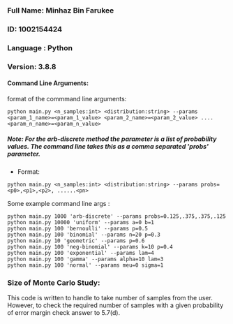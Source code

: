 ### Full Name: Minhaz Bin Farukee
### ID: 1002154424
### Language : Python
### Version: 3.8.8
#### Command Line Arguments:
format of the commmand line arguments:
```
python main.py <n_samples:int> <distribution:string> --params <param_1_name>=<param_1_value> <param_2_name>=<param_2_value> ....<param_n_name>=<param_n_value>  
```

##### Note: For the arb-discrete method the parameter is a list of probability values. The command line takes this as a comma separated 'probs' parameter.
- Format:
```
python main.py <n_samples:int> <distribution:string> --params probs=<p0>,<p1>,<p2>, ......<pn>
```

Some example command line args :
```
python main.py 1000 'arb-discrete' --params probs=0.125,.375,.375,.125
python main.py 10000 'uniform' --params a=0 b=1
python main.py 100 'bernoulli' --params p=0.5
python main.py 100 'binomial' --params n=20 p=0.3
python main.py 10 'geometric' --params p=0.6
python main.py 100 'neg-binomial' --params k=10 p=0.4
python main.py 100 'exponential' --params lam=4
python main.py 100 'gamma' --params alpha=10 lam=3
python main.py 100 'normal' --params meu=0 sigma=1

```
### Size of Monte Carlo Study:
This code is written to handle to take number of samples from the user. However, to check the required 
number of samples with a given probability of error margin check answer to 5.7(d).